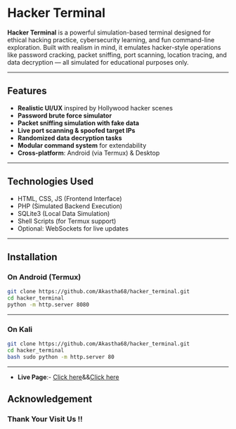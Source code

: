 # Hacker Terminal

**Hacker Terminal** is a powerful simulation-based terminal designed for ethical hacking practice, cybersecurity learning, and fun command-line exploration. Built with realism in mind, it emulates hacker-style operations like password cracking, packet sniffing, port scanning, location tracing, and data decryption — all simulated for educational purposes only.

---

## Features

- **Realistic UI/UX** inspired by Hollywood hacker scenes
- **Password brute force simulator**
- **Packet sniffing simulation with fake data**
- **Live port scanning & spoofed target IPs**
- **Randomized data decryption tasks**
- **Modular command system** for extendability
- **Cross-platform**: Android (via Termux) & Desktop

---

## Technologies Used

- HTML, CSS, JS (Frontend Interface)
- PHP (Simulated Backend Execution)
- SQLite3 (Local Data Simulation)
- Shell Scripts (for Termux support)
- Optional: WebSockets for live updates

---

## Installation

### On Android (Termux)

```bash pkg install git php sqlite nodejs -y 
git clone https://github.com/Akastha68/hacker_terminal.git
cd hacker_terminal
python -m http.server 8080
```
---

### On Kali 

```bash sudo apt install git php sqlite nodejs -y
git clone https://github.com/Akastha68/hacker_terminal.git
cd hacker_terminal
bash sudo python -m http.server 80
```
---

- **Live Page**:- <a href="akashk.unaux.com/hacker">Click here</a>&&<a href="akastha68.github.io/hacker_terminal">Click here</a>

## Acknowledgement

### Thank Your Visit Us !!
